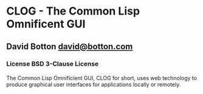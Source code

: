 

# CLOG - The Common Lisp Omnificent GUI

## David Botton <david@botton.com>

### License BSD 3-Clause License

####
The Common Lisp Omnificient GUI, CLOG for short, uses web technology
to produce graphical user interfaces for applications locally or
remotely.

